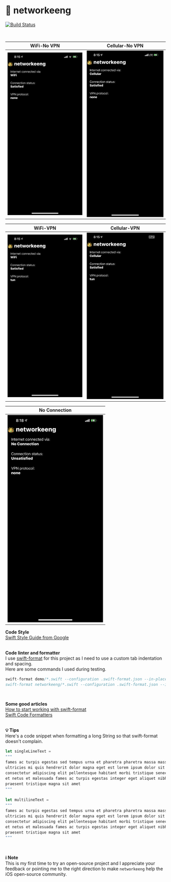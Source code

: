 # 👑 networkeeng

[![Build Status](https://app.bitrise.io/app/739b590ab2f1834f/status.svg?token=pD_N_bPdxntXmWXOfXnqJA&branch=main)](https://app.bitrise.io/app/739b590ab2f1834f)

<br />

|WiFi-No VPN|Cellular-No VPN|
|-|-|
|<img width="300" src="images/networkeeng_wifi.PNG">|<img width="300" src="images/networkeeng_cellular.PNG">|

|WiFi-VPN|Cellular-VPN|
|-|-|
|<img width="300" src="images/networkeeng_wifi_vpn.PNG">|<img width="300" src="images/networkeeng_cellular_vpn.PNG">|

|No Connection|
|-|
|<img width="300" src="images/networkeeng_no_connection.PNG">|

**Code Style**<br />
[Swift Style Guide from Google](https://google.github.io/swift/)<br /><br />

**Code linter and formatter**<br />
I use [swift-format](https://github.com/apple/swift-format) for this project as I need to use a custom tab indentation and spacing.<br />
Here are some commands I used during testing.
```javascript
swift-format demo/*.swift --configuration .swift-format.json --in-place
swift-format networkeeng/*.swift --configuration .swift-format.json --in-place
```
<br />

**Some good articles**<br />
[How to start working with swift-format](https://exyte.com/blog/how-to-start-working-with-swift-format)<br />
[Swift Code Formatters](https://nshipster.com/swift-format/)<br /><br />

**💡 Tips**<br />
Here's a code snippet when formatting a long String so that swift-format doesn't complain.
```javascript
let singleLineText =
"""
fames ac turpis egestas sed tempus urna et pharetra pharetra massa massa \
ultricies mi quis hendrerit dolor magna eget est lorem ipsum dolor sit amet\
consectetur adipiscing elit pellentesque habitant morbi tristique senectus \
et netus et malesuada fames ac turpis egestas integer eget aliquet nibh \
praesent tristique magna sit amet
"""

let multilineText =
"""
fames ac turpis egestas sed tempus urna et pharetra pharetra massa massa
ultricies mi quis hendrerit dolor magna eget est lorem ipsum dolor sit amet
consectetur adipiscing elit pellentesque habitant morbi tristique senectus
et netus et malesuada fames ac turpis egestas integer eget aliquet nibh
praesent tristique magna sit amet
"""
```
<br />

**ℹ️ Note**<br />
This is my first time to try an open-source project and I appreciate your feedback or pointing me to the right direction to make `networkeeng` help the iOS open-source community.
